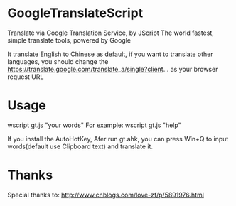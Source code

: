 # GoogleTranslateScript
Translate via Google Translation Service, by JScript
The world fastest, simple translate tools, powered by Google

It translate English to Chinese as default, if you want to translate other languages, you should change the https://translate.google.com/translate_a/single?client... as your browser request URL

Usage
======

wscript gt.js "your words"
For example:
  wscript gt.js "help"

If you install the AutoHotKey, Afer run gt.ahk, you can press Win+Q to input words(default use Clipboard text) and translate it.
  
Thanks
======

Special thanks to:
http://www.cnblogs.com/love-zf/p/5891976.html
